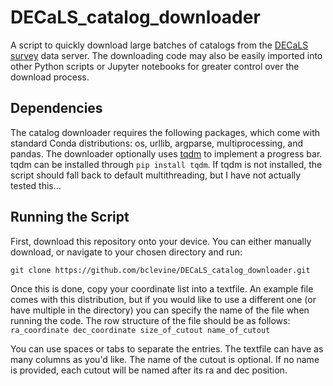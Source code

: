 # DECaLS_catalog_downloader
A script to quickly download large batches of catalogs from the [DECaLS survey](https://www.legacysurvey.org/dr9/description/) data server. The downloading code may also be easily imported into other Python scripts or Jupyter notebooks for greater control over the download process.

## Dependencies 
The catalog downloader requires the following packages, which come with standard Conda distributions: os, urllib, argparse, multiprocessing, and pandas.
The downloader optionally uses [tqdm](https://github.com/tqdm/tqdm) to implement a progress bar. tqdm can be installed through `pip install tqdm`. If tqdm is not installed, the script should fall back to default multithreading, but I have not actually tested this...

## Running the Script
First, download this repository onto your device. You can either manually download, or navigate to your chosen directory and run:

```
git clone https://github.com/bclevine/DECaLS_catalog_downloader.git
```

Once this is done, copy your coordinate list into a textfile. An example file comes with this distribution, but if you would like to use a different one (or have multiple in the directory) you can specify the name of the file when running the code. The row structure of the file should be as follows: `ra_coordinate dec_coordinate size_of_cutout name_of_cutout`

You can use spaces or tabs to separate the entries. The textfile can have as many columns as you'd like. The name of the cutout is optional. If no name is provided, each cutout will be named after its ra and dec position. 

